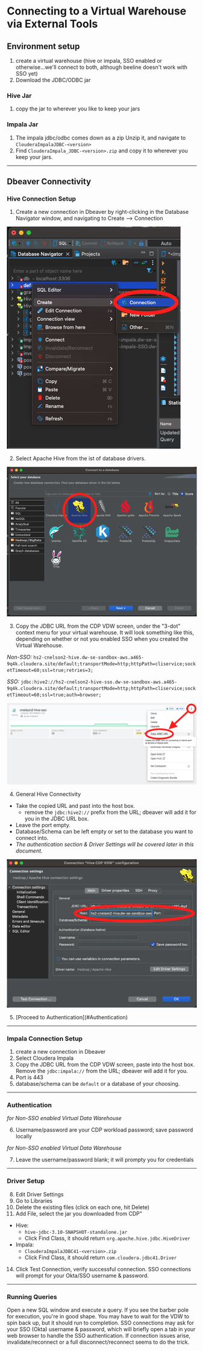 # Connecting to a Virtual Warehouse via External Tools

## Environment setup

1.  create a virtual warehouse (hive or impala, SSO enabled or otherwise...we'll connect to both, although beeline doesn't work with SSO yet)
2.  Download the JDBC/ODBC jar

### Hive Jar
1.  copy the jar to wherever you like to keep your jars


### Impala Jar
1.  The impala jdbc/odbc comes down as a zip Unzip it, and navigate to `ClouderaImpalaJDBC-<version>`
2.  Find `ClouderaImpala_JDBC-<version>.zip` and copy it to wherever you keep your jars.


---

## Dbeaver Connectivity

### Hive Connection Setup 

1.  Create a new connection in Dbeaver by right-clicking in the Database Navigator window, and navigating to Create --> Connection

![](./images/dbeaver/dbeaver-new-connection.png)

2.  Select Apache Hive from the ist of database drivers.   

![](./images/dbeaver/dbeaver-hive-select.png)

3.  Copy the JDBC URL from the CDP VDW screen, under the "3-dot" context menu for your virtual warehouse.   It will look something like this, depending on whether or not you enabled SSO when you created the Virtual Warehouse.

*Non-SSO:* `hs2-cnelson2-hive.dw-se-sandbox-aws.a465-9q4k.cloudera.site/default;transportMode=http;httpPath=cliservice;socketTimeout=60;ssl=true;retries=3;`

*SSO:* `jdbc:hive2://hs2-cnelson2-hive-sso.dw-se-sandbox-aws.a465-9q4k.cloudera.site/default;transportMode=http;httpPath=cliservice;socketTimeout=60;ssl=true;auth=browser;`

![](./images/dbeaver/cdp-vdw-copy-jdbc-url.png)

4. General Hive Connectivity

  * Take the copied URL and past into the host box.
      * remove the `jdbc:hive2://` prefix from the URL; dbeaver will add it for you in the JDBC URL box.
  * Leave the port empty.  
  * Database/Schema can be left empty or set to the database you want to connect into.
  * _The authentication section & Driver Settings will be covered later in this document._

![](./images/dbeaver/dbeaver-update-host.png)

5.  [Proceed to Authentication[(#Authentication)

---

### Impala Connection Setup

1.  create a new connection in Dbeaver
2.  Select Cloudera Impala
3.  Copy the JDBC URL from the CDP VDW screen, paste into the host box.  Remove the `jdbc:impala://` from the URL; dbeaver will add it for you.
4.  Port is 443
5.  database/schema can be `default` or a database of your choosing.

---

### Authentication

_for Non-SSO enabled Virtual Data Warehouse_

6.  Username/password are your CDP workload password; save password locally

_for Non-SSO enabled Virtual Data Warehouse_

7.  Leave the username/password blank; it will prompty you for credentials

---

### Driver Setup

8.  Edit Driver Settings
9.  Go to Libraries
10.  Delete the existing files (click on each one, hit Delete)
13.  Add File, select the jar you downloaded from CDP"
  *  Hive:
      *  `hive-jdbc-3.10-SNAPSHOT-standalone.jar`
      *  Click Find Class, it should return `org.apache.hive.jdbc.HiveDriver`
  *  Impala: 
      *  `ClouderaImpalaJDBC41-<version>.zip`
      *  Click Find Class, it should return `com.cloudera.jdbc41.Driver`
14.  Click Test Connection, verify successful connection.  SSO connections will prompt for your Okta/SSO username & password.

---

### Running Queries

Open a new SQL window and execute a query.  If you see the barber pole for execution, you're in good shape.  You may have to wait for the VDW to spin back up, but it should run to completion.   SSO connections may ask for your SSO (Okta) username & password, which will briefly open a tab in your web browser to handle the SSO authentication.  If connection issues arise, invalidate/reconnect or a full disconnect/reconnect seems to do the trick.
